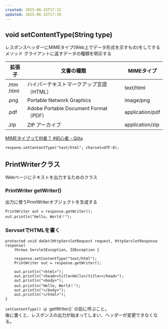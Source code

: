 ```yaml
---
created: 2025-06-15T17:12
updated: 2025-06-15T17:39
---
```

## void setContentType(String type)

レスポンスヘッダーにMIMEタイプ(Web上でデータ形式を示すもの)をしてするメソッド
クライアントに返すデータの種類を明示する

| 拡張子             | 文書の種類                               | MIMEタイプ         |
| --------------- | ----------------------------------- | --------------- |
| .htm  <br>.html | ハイパーテキストマークアップ言語（HTML）              | text/html       |
| .png            | Portable Network Graphics           | image/png       |
| .pdf            | Adobe Portable Document Format（PDF） | application/pdf |
| .zip            | ZIP アーカイブ                           | application/zip |
[MIMEタイプって何者？ #初心者 - Qiita](https://qiita.com/Hamoto/items/dfff7e43e27887164aae)

```
respone.setContentType("text/html"; charset=UTF-8);
```

## PrintWriterクラス
Webページにテキストを出力するためのクラス
### PrintWriter getWriter()
出力に使うPrintWriterオブジェクトを生成する

```
PrintWriter out = response.getWriter();
out.println("Hello, World！");
```

### ServsetでHTMLを書く
```
protected void doGet(HttpServletRequest request, HttpServletResponse response)
    throws ServletException, IOException {

    response.setContentType("text/html");
    PrintWriter out = response.getWriter();

    out.println("<html>");
    out.println("<head><title>Hello</title></head>");
    out.println("<body>");
    out.println("Hello, World！");
    out.println("</body>");
    out.println("</html>");
}
```

`setContentType() は `getWriter()` の前に呼ぶこと。  
後に書くと、レスポンスの出力が始まってしまい、ヘッダーが変更できなくなる。
